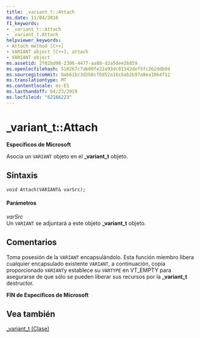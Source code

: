 ```yaml
---
title: _variant_t::Attach
ms.date: 11/04/2016
f1_keywords:
- _variant_t::Attach
- _variant_t.Attach
helpviewer_keywords:
- Attach method [C++]
- VARIANT object [C++], attach
- VARIANT object
ms.assetid: 2f02bd08-2306-4477-aa88-d2a5dee2b859
ms.openlocfilehash: 510267c7ab00fe22a93dc01342def5fc262ddb04
ms.sourcegitcommit: 0ab61bc3d2b6cfbd52a16c6ab2b97a8ea1864f12
ms.translationtype: MT
ms.contentlocale: es-ES
ms.lasthandoff: 04/23/2019
ms.locfileid: "62166223"
---
```

# <a name="varianttattach"></a>_variant_t::Attach

**Específicos de Microsoft**

Asocia un `VARIANT` objeto en el **_variant_t** objeto.

## <a name="syntax"></a>Sintaxis

```
void Attach(VARIANT& varSrc);
```

#### <a name="parameters"></a>Parámetros

*varSrc*<br/>
Un `VARIANT` se adjuntará a este objeto **_variant_t** objeto.

## <a name="remarks"></a>Comentarios

Toma posesión de la `VARIANT` encapsulándolo. Esta función miembro libera cualquier encapsulado existente `VARIANT`, a continuación, copia proporcionado `VARIANT`y establece su `VARTYPE` en VT_EMPTY para asegurarse de que sólo se pueden liberar sus recursos por la **_variant_t** destructor.

**FIN de Específicos de Microsoft**

## <a name="see-also"></a>Vea también

[_variant_t (Clase)](../cpp/variant-t-class.md)